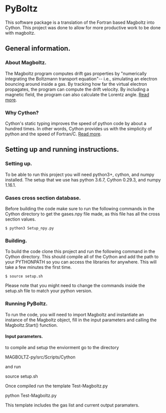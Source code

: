 # PyBoltz
This software package is a translation of the Fortran based Magboltz into Cython. This project was done to allow for more productive work to be done with magboltz.

## General information.
### About Magboltz.
The Magboltz program computes drift gas properties by "numerically integrating the Boltzmann transport equation"-- i.e., simulating an electron bouncing around inside a gas. By tracking how far the virtual electron propagates, the program can compute the drift velocity. By including a magnetic field, the program can also calculate the Lorentz angle. [Read more](http://cyclo.mit.edu/drift/www/aboutMagboltz.html).

### Why Cython?
Cython's static typing improves the speed of python code by about a hundred times. In other words, Cython provides us with the simplicity of python and the speed of Fortran/C. [Read more](https://cython.org/).

## Setting up and running instructions. 
### Setting up.
To be able to run this project you will need python3+, cython, and numpy installed. The setup that we use has python 3.6.7, Cython 0.29.3, and numpy 1.16.1. 

### Gases cross section database.
Before building the code make sure to run the following commands in the Cython directory to get the gases.npy file made, as this file has all the cross section values.
```
$ python3 Setup_npy.py
```
### Building.
To build the code clone this project and run the following command in the Cython directory. This should compile all of the Cython and add the path to your PYTHONPATH so you can access the libraries for anywhere. This will take a few minutes the first time.
```
$ source setup.sh
```
Please note that you might need to change the commands inside the setup.sh file to match your python version.

### Running PyBoltz.
To run the code, you will need to import Magboltz and instantiate an instance of the Magboltz object, fill in the input parameters and calling the Magboltz.Start() function. 
#### Input parameters.


to compile and setup the enviorment go to the directory 

MAGBOLTZ-py/src/Scripts/Cython

and run 

source setup.sh


Once compiled run the template Test-Magboltz.py

python Test-Magboltz.py


This template includes the gas list and current output paramaters.

